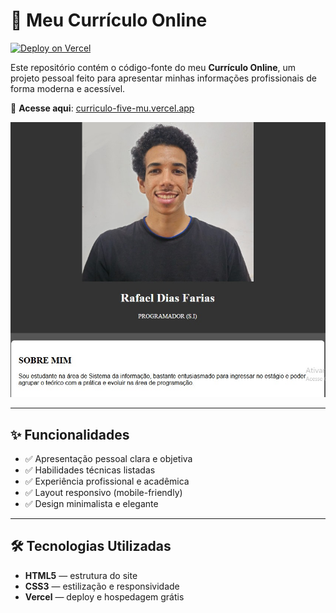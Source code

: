 # 📄 Meu Currículo Online

[![Deploy on Vercel](https://img.shields.io/badge/Deployed%20on-Vercel-000?logo=vercel&style=flat-square)](https://curriculo-five-mu.vercel.app/)

Este repositório contém o código-fonte do meu **Currículo Online**, um projeto pessoal feito para apresentar minhas informações profissionais de forma moderna e acessível.

🔗 **Acesse aqui**: [curriculo-five-mu.vercel.app](https://curriculo-five-mu.vercel.app/)

![Preview do Currículo](PREVIEW.JPG)

---

## ✨ Funcionalidades

- ✅ Apresentação pessoal clara e objetiva
- ✅ Habilidades técnicas listadas
- ✅ Experiência profissional e acadêmica
- ✅ Layout responsivo (mobile-friendly)
- ✅ Design minimalista e elegante

---

## 🛠️ Tecnologias Utilizadas

- **HTML5** — estrutura do site
- **CSS3** — estilização e responsividade
- **Vercel** — deploy e hospedagem grátis
